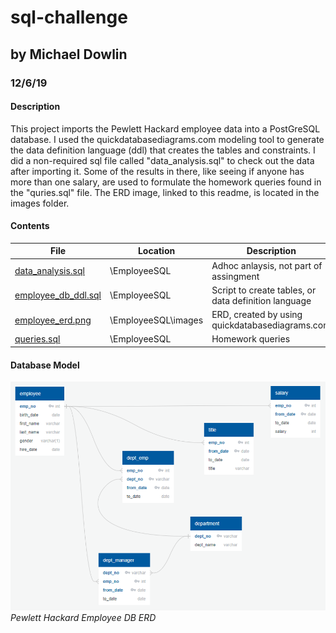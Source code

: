 # sql-challenge
## by Michael Dowlin
### 12/6/19

#### Description
This project imports the Pewlett Hackard employee data into a PostGreSQL database.  I used the quickdatabasediagrams.com modeling
  tool to generate the data definition language (ddl) that creates the tables and constraints.  I did a non-required sql file called
  "data_analysis.sql" to check out the data after importing it.  Some of the results in there, like seeing if anyone has more than
  one salary, are used to formulate the homework queries found in the "quries.sql" file.  The ERD image, linked to this readme, is
  located in the images folder.

#### Contents

| File                | Location            | Description                                         |
|---------------------|---------------------|-----------------------------------------------------|
|[data_analysis.sql](EmployeeSQL/data_analysis.sql)    |\EmployeeSQL         |Adhoc anlaysis, not part of assingment               |
|[employee_db_ddl.sql](EmployeeSQL/employee_db_ddl.sql)  |\EmployeeSQL         |Script to create tables, or data definition language |
|[employee_erd.png](EmployeeSQL/images/employee_erd.png)     |\EmployeeSQL\images  |ERD, created by using quickdatabasediagrams.com      |                
|[queries.sql](EmployeeSQL/queries.sql)          |\EmployeeSQL         |Homework queries                                     |

#### Database Model
![Pewlett Hackard Employee DB ERD](EmployeeSQL/images/employee_erd.png)
*Pewlett Hackard Employee DB ERD*
